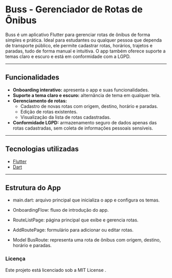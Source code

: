 # Buss - Gerenciador de Rotas de Ônibus

Buss é um aplicativo Flutter para gerenciar rotas de ônibus de forma simples e prática. Ideal para estudantes ou qualquer pessoa que dependa de transporte público, ele permite cadastrar rotas, horários, trajetos e paradas, tudo de forma manual e intuitiva. O app também oferece suporte a temas claro e escuro e está em conformidade com a LGPD.

---

## Funcionalidades

- **Onboarding interativo:** apresenta o app e suas funcionalidades.
- **Suporte a tema claro e escuro:** alternância de tema em qualquer tela.
- **Gerenciamento de rotas:**
  - Cadastro de novas rotas com origem, destino, horário e paradas.
  - Edição de rotas existentes.
  - Visualização da lista de rotas cadastradas.
- **Conformidade LGPD:** armazenamento seguro de dados apenas das rotas cadastradas, sem coleta de informações pessoais sensíveis.

---


## Tecnologias utilizadas

- [Flutter](https://flutter.dev/)
- [Dart](https://dart.dev/)

---
## Estrutura do App

- main.dart: arquivo principal que inicializa o app e configura os temas.

- OnboardingFlow: fluxo de introdução do app.

- RouteListPage: página principal que exibe e gerencia rotas.

- AddRoutePage: formulário para adicionar ou editar rotas.

- Model BusRoute: representa uma rota de ônibus com origem, destino, horário e paradas.



### Licença

Este projeto está licenciado sob a MIT License
.



